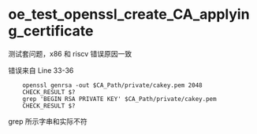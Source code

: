 # oe_test_openssl_create_CA_applying_certificate

测试套问题，x86 和 riscv 错误原因一致

错误来自 Line 33-36

```
    openssl genrsa -out $CA_Path/private/cakey.pem 2048
    CHECK_RESULT $?
    grep 'BEGIN RSA PRIVATE KEY' $CA_Path/private/cakey.pem
    CHECK_RESULT $?
```

grep 所示字串和实际不符

